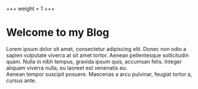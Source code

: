 +++
weight = 1
+++

# Welcome to my Blog

Lorem ipsum dolor sit amet, consectetur adipiscing elit. Donec non odio a sapien vulputate viverra at sit amet tortor. Aenean pellentesque sollicitudin quam. Nulla in nibh tempus, gravida ipsum quis, accumsan felis. Integer aliquam viverra nulla, eu laoreet est venenatis eu.<br>
Aenean tempor suscipit posuere. Maecenas a arcu pulvinar, feugiat tortor a, cursus ante. 